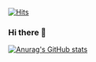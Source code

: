 [![Hits](https://hits.seeyoufarm.com/api/count/incr/badge.svg?url=https%3A%2F%2Fgithub.com%2Fgsphyo91&count_bg=%2379C83D&title_bg=%23555555&icon=github.svg&icon_color=%23E7E7E7&title=hits&edge_flat=false)](https://hits.seeyoufarm.com)

### Hi there 👋

[![Anurag's GitHub stats](https://github-readme-stats.vercel.app/api?username=gsphyo91&count_private=true)](https://github.com/gsphyo91/github-readme-stats)


<!--
**gsphyo91/gsphyo91** is a ✨ _special_ ✨ repository because its `README.md` (this file) appears on your GitHub profile.

Here are some ideas to get you started:

- 🔭 I’m currently working on ...
- 🌱 I’m currently learning ...
- 👯 I’m looking to collaborate on ...
- 🤔 I’m looking for help with ...
- 💬 Ask me about ...
- 📫 How to reach me: ...
- 😄 Pronouns: ...
- ⚡ Fun fact: ...
-->
